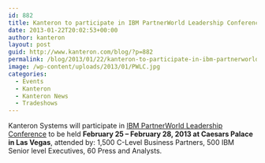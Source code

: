 ```yaml
---
id: 882
title: Kanteron to participate in IBM PartnerWorld Leadership Conference in Las Vegas
date: 2013-01-22T20:02:53+00:00
author: kanteron
layout: post
guid: http://www.kanteron.com/blog/?p=882
permalink: /blog/2013/01/22/kanteron-to-participate-in-ibm-partnerworld-leadership-conference-in-las-vegas/
image: /wp-content/uploads/2013/01/PWLC.jpg
categories:
  - Events
  - Kanteron
  - Kanteron News
  - Tradeshows
---
```

Kanteron Systems will participate in <a title="http://ibm.com/partnerworld/pwlc" href="http://ibm.com/partnerworld/pwlc" target="_blank">IBM PartnerWorld Leadership Conference</a> to be held **February 25 – February 28, 2013 at Caesars Palace in Las Vegas**, attended by: 1,500 C-Level Business Partners, 500 IBM Senior level Executives, 60 Press and Analysts.</p>